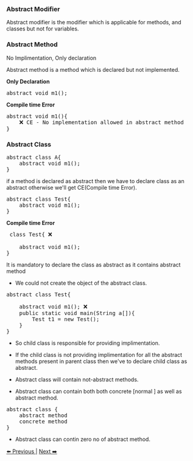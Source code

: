 ### Abstract Modifier
Abstract modifier is the modifier which is applicable for methods, and classes but not for variables.

### Abstract Method
No Implimentation, Only declaration

Abstract method is a method which is declared but not implemented.    

**Only Declaration**
<pre>
abstract void m1();
</pre>
**Compile time Error**
<pre>
abstract void m1(){
    ❌ CE - No implementation allowed in abstract method
}
</pre>

### Abstract Class
<pre>
abstract class A{
    abstract void m1();
}
</pre>

if a method is declared as abstract then we have to declare class as an abstract otherwise we'll get CE(Compile time Error).

<pre>
abstract class Test{
    abstract void m1();
}
</pre>
**Compile time Error**

<pre>
 class Test{ ❌ 

    abstract void m1();
}
</pre>
It is mandatory to declare the class as abstract as it contains abstract method
- We could not create the object of the abstract class. 
<pre>
abstract class Test{ 

    abstract void m1(); ❌
    public static void main(String a[]){
        Test t1 = new Test(); 
    }
}
</pre>
- So child class is responsible for providing implimentation.
- If the child class is not providing implimentation for all the abstract methods present in parent class then we've to declare child class as abstract.

- Abstract class will contain not-abstract methods.
- Abstract class can contain both both concrete [normal ] as well as abstract method.
<pre>
abstract class {
    abstract method
    concrete method
} 
</pre>
- Abstract class can contin zero no of abstract method.

[⬅️ Previous    ]()   | [Next ➡️]()
